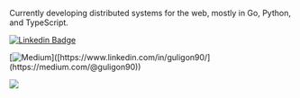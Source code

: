 Currently developing distributed systems for the web, mostly in Go, Python, and TypeScript.

[![Linkedin Badge](https://img.shields.io/badge/-Guilherme%20Lima%20Gonçalves-6633cc?style=flat-square&labelColor=6633cc&logo=linkedin&logoColor=white&link=https://www.linkedin.com/in/guligon90/)](https://www.linkedin.com/in/guligon90/)

[![Medium](https://img.shields.io/badge/-Guilherme%20Lima%20Gonçalves-6633cc?style=flat-square&labelColor=6633cc&logo=medium&logoColor=white&link=[https://www.linkedin.com/in/guligon90/](https://medium.com/@guligon90))]([https://www.linkedin.com/in/guligon90/](https://medium.com/@guligon90))

![](https://komarev.com/ghpvc/?username=guligon90)

